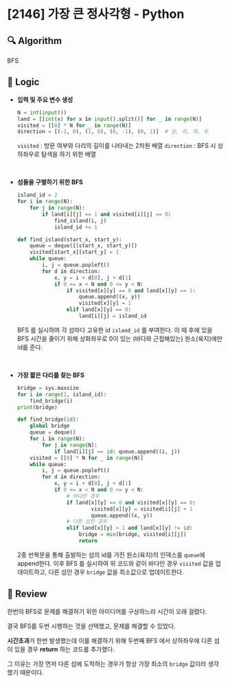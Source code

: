 # [2146] 가장 큰 정사각형 - Python

## :mag: Algorithm

BFS

## :round_pushpin: Logic

- **입력 및 주요 변수 생성**

    ```python
    N = int(input())
    land = [[int(x) for x in input().split()] for _ in range(N)]
    visited = [[0] * N for _ in range(N)]
    direction = [(-1, 0), (1, 0), (0, -1), (0, 1)]  # 상, 하, 좌, 우
    ```

    `visited` : 방문 여부와 다리의 길이를 나타내는 2차원 배열
    `direction` : BFS 시 상하좌우로 탐색을 하기 위한 배열

<br />

- **섬들을 구별하기 위한 BFS**

    ```python
    island_id = 2
    for i in range(N):
        for j in range(N):
            if land[i][j] == 1 and visited[i][j] == 0:
                find_island(i, j)
                island_id += 1
    ```

    ```python
    def find_island(start_x, start_y):
        queue = deque([(start_x, start_y)])
        visited[start_x][start_y] = 1
        while queue:
            i, j = queue.popleft()
            for d in direction:
                x, y = i + d[0], j + d[1]
                if 0 <= x < N and 0 <= y < N:
                    if visited[x][y] == 0 and land[x][y] == 1:
                        queue.append((x, y))
                        visited[x][y] = 1
                    elif land[x][y] == 0:
                        land[i][j] = island_id
    ```

    BFS 를 실시하여 각 섬마다 고유한 id `island_id` 를 부여한다. 이 때 후에 있을 BFS 시간을 줄이기 위해 상화좌우로 0이 있는 (바다와 근접해있는) 원소(육지)에만 id를 준다.

<br />

- **가장 짧은 다리를 찾는 BFS**

    ```python
    bridge = sys.maxsize
    for i in range(2, island_id):
        find_bridge(i)
    print(bridge)
    ```
    ```python
    def find_bridge(id):
        global bridge
        queue = deque()
        for i in range(N):
            for j in range(N):
                if land[i][j] == id: queue.append((i, j))
        visited = [[0] * N for _ in range(N)]
        while queue:
            i, j = queue.popleft()
            for d in direction:
                x, y = i + d[0], j + d[1]
                if 0 <= x < N and 0 <= y < N:
                    # 바다인 경우
                    if land[x][y] == 0 and visited[x][y] == 0:
                            visited[x][y] = visited[i][j] + 1
                            queue.append((x, y))
                    # 다른 섬인 경우
                    elif land[x][y] > 1 and land[x][y] != id:
                        bridge = min(bridge, visited[i][j])
                        return
    ```
    
    2중 반복문을 통해 출발하는 섬의 id를 가진 원소(육지)의 인덱스를 `queue`에 append한다. 이후 BFS 를 실시하여 위 코드와 같이 바다인 경우 `visited` 값을 업데이트하고, 다른 섬인 경우 `bridge` 값을 최소값으로 업데이트한다.

## :memo: Review

한번의 BFS로 문제를 해결하기 위한 아이디어를 구상하느라 시간이 오래 걸렸다.

결국 BFS를 두번 시행하는 것을 선택했고, 문제를 해결할 수 있었다.

**시간초과**가 한번 발생했는데 이를 해결하기 위해 두번째 BFS 에서 상하좌우에 다른 섬이 있을 경우 **return** 하는 코드를 추가했다.

그 이유는 가장 먼저 다른 섬에 도착하는 경우가 항상 가장 최소의 `bridge` 값이라 생각했기 때문이다.
